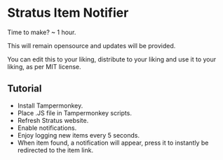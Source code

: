 # Stratus Item Notifier

Time to make? ~ 1 hour.

This will remain opensource and updates will be provided.

You can edit this to your liking, distribute to your liking and use it to your liking, as per MIT license.

## Tutorial

* Install Tampermonkey.
* Place .JS file in Tampermonkey scripts.
* Refresh Stratus website.
* Enable notifications.
* Enjoy logging new items every 5 seconds.
* When item found, a notification will appear, press it to instantly be redirected to the item link.
